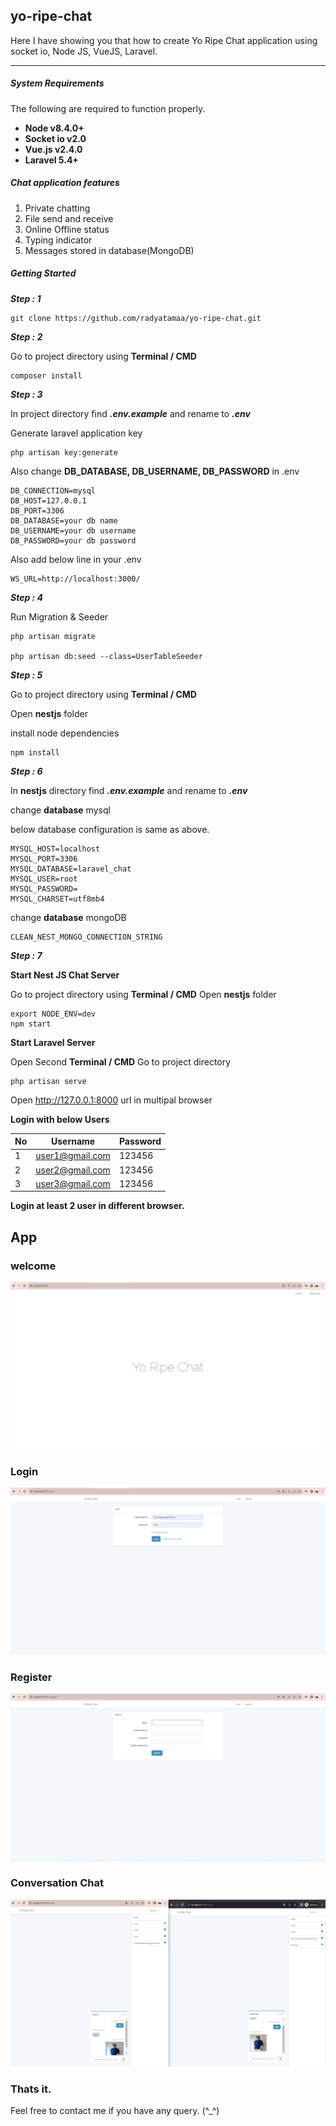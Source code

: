 ## yo-ripe-chat

Here I have showing you that how to create Yo Ripe Chat application using socket io, Node JS, VueJS, Laravel.

---

##### System Requirements

The following are required to function properly.

- **Node v8.4.0+**
- **Socket io v2.0**
- **Vue.js v2.4.0**
- **Laravel 5.4+**

##### Chat application features

1. Private chatting
2. File send and receive
3. Online Offline status
4. Typing indicator
5. Messages stored in database(MongoDB)

##### Getting Started

**_Step : 1_**

```
git clone https://github.com/radyatamaa/yo-ripe-chat.git
```

**_Step : 2_**

Go to project directory using **Terminal / CMD**

```
composer install
```

**_Step : 3_**

In project directory find **_.env.example_** and rename to **_.env_**

Generate laravel application key

```
php artisan key:generate
```

Also change **DB_DATABASE, DB_USERNAME, DB_PASSWORD** in .env

```
DB_CONNECTION=mysql
DB_HOST=127.0.0.1
DB_PORT=3306
DB_DATABASE=your db name
DB_USERNAME=your db username
DB_PASSWORD=your db password
```

Also add below line in your .env

```
WS_URL=http://localhost:3000/
```

**_Step : 4_**

Run Migration & Seeder

```
php artisan migrate

php artisan db:seed --class=UserTableSeeder
```

**_Step : 5_**

Go to project directory using **Terminal / CMD**

Open **nestjs** folder

install node dependencies

```
npm install
```

**_Step : 6_**

In **nestjs** directory find **_.env.example_** and rename to **_.env_**

change **database** mysql

below database configuration is same as above.

```
MYSQL_HOST=localhost
MYSQL_PORT=3306
MYSQL_DATABASE=laravel_chat
MYSQL_USER=root
MYSQL_PASSWORD=
MYSQL_CHARSET=utf8mb4
```

change **database** mongoDB

```
CLEAN_NEST_MONGO_CONNECTION_STRING
```

**_Step : 7_**

**Start Nest JS Chat Server**

Go to project directory using **Terminal / CMD** Open **nestjs** folder

```
export NODE_ENV=dev
npm start
```

**Start Laravel Server**

Open Second **Terminal / CMD** Go to project directory

```
php artisan serve
```

Open http://127.0.0.1:8000 url in multipal browser


**Login with below Users**

| No  | Username | Password |
| ------------- | ------------- | ------------- |
| 1  | user1@gmail.com  | 123456 |
| 2  | user2@gmail.com  | 123456 |
| 3  | user3@gmail.com  | 123456 |

**Login at least 2 user in different browser.**

## App
### welcome
![](https://github.com/radyatamaa/yo-ripe-chat/blob/dev/Screenshot%202023-08-24%20073150.png)
### Login
![](https://github.com/radyatamaa/yo-ripe-chat/blob/dev/Screenshot%202023-08-24%20073144.png)
### Register 
![](https://github.com/radyatamaa/yo-ripe-chat/blob/dev/Screenshot%202023-08-24%20073134.png)
### Conversation Chat
![](https://github.com/radyatamaa/yo-ripe-chat/blob/dev/Screenshot%202023-08-24%20073001.png)

### Thats it.
Feel free to contact me if you have any query. (^_^)

